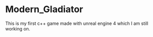 # Modern_Gladiator
This is my first c++ game made with unreal engine 4 which I am still working on.
